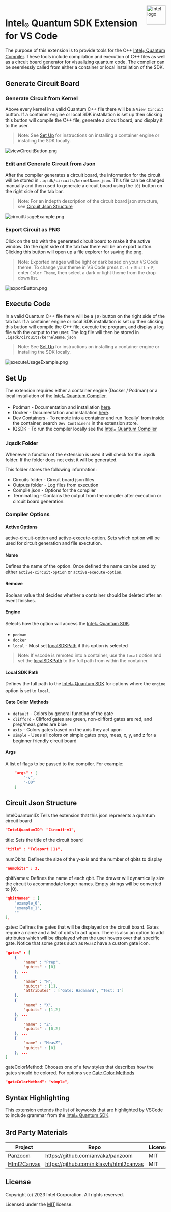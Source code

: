 <a href="https://www.intel.com/content/www/us/en/research/quantum-computing.html">
    <img src="./assets/logos/intel.png" alt="Intel logo" title="Intel" align="right" height="60" />
</a>

# Intel<sub>®</sub> Quantum SDK Extension for VS Code

The purpose of this extension is to provide tools for the C++ [Intel<sub>®</sub> Quantum Compiler](https://developer.intel.com/quantumsdk). These tools include compilation and execution of C++ files as well as a circuit board generator for visualizing quantum code. The compiler can be seemlessly called from either a container or local installation of the SDK.

## Generate Circuit Board

### Generate Circuit from Kernel
Above every kernel in a valid Quantum C++ file there will be a `View Circuit` button. If a container engine or local SDK installation is set up then clicking this button will compile the C++ file, generate a circuit board, and display it to the user. 

> Note: See [Set Up](#set-up) for instructions on installing a container engine or installing the SDK locally.

![viewCircuitButton.png](./assets/documentation/viewCircuitButton.png)

### Edit and Generate Circuit from Json
After the compiler generates a circuit board, the information for the circuit will be stored in `.iqsdk/circuits/kernelName.json`. This file can be changed manually and then used to generate a circuit board using the `|0⟩` button on the right side of the tab bar.

> Note: For an indepth description of the circuit board json structure, see [Circuit Json Structure](#circuit-json-structure)

![circuitUsageExample.png](./assets/documentation/circuitUsageExample.png)

### Export Circuit as PNG
Click on the tab with the generated circuit board to make it the active window. On the right side of the tab bar there will be an export button. Clicking this button will open up a file explorer for saving the png.

> Note: Exported images will be light or dark based on your VS Code theme. To change your theme in VS Code press `Ctrl` + `Shift` + `P`, enter `Color Theme`, then select a dark or light theme from the drop down list.

![exportButton.png](./assets/documentation/exportButton.png)

## Execute Code
In a valid Quantum C++ file there will be a `|0⟩` button on the right side of the tab bar. If a container engine or local SDK installation is set up then clicking this button will compile the C++ file, execute the program, and display a log file with the output to the user. The log file will then be stored in `.iqsdk/circuits/kernelName.json`

> Note: See [Set Up](#set-up) for instructions on installing a container engine or installing the SDK locally.

![executeUsageExample.png](./assets/documentation/executeUsageExample.png)

## Set Up
The extension requires either a container engine (Docker / Podman) or a local installation of the [Intel<sub>®</sub> Quantum Compiler](https://developer.intel.com/quantumsdk).

* Podman - Documentation and installation [here](https://podman.io/).
* Docker - Documentation and installation [here](https://www.docker.com/).
* Dev Containers - To remote into a container and run 'locally' from inside the container, search `Dev Containers` in the extension store. 
* IQSDK - To run the compiler locally see the [Intel<sub>®</sub> Quantum Compiler](https://developer.intel.com/quantumsdk)

### .iqsdk Folder
Whenever a function of the extension is used it will check for the .iqsdk folder. If the folder does not exist it will be generated.

This folder stores the following information:
* Circuits folder - Circuit board json files
* Outputs folder - Log files from execution
* Compile.json - Options for the compiler
* Terminal.log - Contains the output from the compiler after execution or circuit board generation.

### Compiler Options

#### Active Options 
active-circuit-option and active-execute-option. Sets which option will be used for circuit generation and file exectution.

#### Name
Defines the name of the option. Once defined the name can be used by either `active-circuit-option` or `active-execute-option`.

#### Remove
Boolean value that decides whether a container should be deleted after an event finishes.

#### Engine
Selects how the option will access the [Intel<sub>®</sub> Quantum SDK](https://developer.intel.com/quantumsdk).
* `podman`
* `docker`
* `local` - Must set [localSDKPath](#local-sdk-path) if this option is selected

> Note: If vscode is remoted into a container, use the `local` option and set the [localSDKPath](#local-sdk-path) to the full path from within the container.

#### Local SDK Path
Defines the full path to the [Intel<sub>®</sub> Quantum SDK](https://developer.intel.com/quantumsdk) for options where the `engine` option is set to `local`. 

#### Gate Color Methods
* `default` - Colors by general function of the gate
* `clifford` - Clifford gates are green, non-clifford gates are red, and prep/meas gates are blue
* `axis` - Colors gates based on the axis they act upon
* `simple` - Uses all colors on simple gates prep, meas, x, y, and z for a beginner friendly circuit board 

#### Args
A list of flags to be passed to the compiler. For example:
``` json
	"args" : [
        "-v",
        "-O0"
    ]
```

## Circuit Json Structure
IntelQuantumID: Tells the extension that this json represents a quantum circuit board
``` json 
"IntelQuantumID": "Circuit-v1",
```

title: Sets the title of the circuit board
``` json 
"title" : "Teleport |1⟩",
```

numQbits: Defines the size of the y-axis and the number of qbits to display
``` json 
"numQbits" : 3,
```

qbitNames: Defines the name of each qbit. The drawer will dynamically size the circuit to accommodate longer names. Empty strings will be converted to |0⟩.
``` json 
"qbitNames" : [
	"example_0",
	"example_1",
	""
],
```

gates: Defines the gates that will be displayed on the circuit board. Gates require a name and a list of qbits to act upon. There is also an option to add attributes which will be displayed when the user hovers over that specific gate. Notice that some gates such as `MeasZ` have a custom gate icon.
``` json 
"gates" : [
	{
		"name" : "Prep",
		"qubits" : [0]
	}, ...
	{
		"name" : "H",
		"qubits" : [1],
		"attributes" : ["Gate: Hadamard", "Test: 1"]
	},
	{
		"name" : "X",
		"qubits" : [1,2]
	}, ...
	{
		"name" : "Z",
		"qubits" : [0,2]
	}, ...
	{
		"name" : "MeasZ",
		"qubits" : [0]
	}, ...
]
```

gateColorMethod: Chooses one of a few styles that describes how the gates should be colored. For options see [Gate Color Methods](#gate-color-methods)
``` json
"gateColorMethod": "simple",
```

## Syntax Highlighting
This extension extends the list of keywords that are highlighted by VSCode to include grammar from the [Intel<sub>®</sub> Quantum SDK](https://developer.intel.com/quantumsdk).

## 3rd Party Materials
| Project | Repo | License |
| ------- | ---- | ------- |
| [Panzoom](assets/javascripts/panzoom.js) | https://github.com/anvaka/panzoom | MIT |
| [Html2Canvas](assets/javascripts/html2canvas.js) | https://github.com/niklasvh/html2canvas | MIT |

## License
Copyright (c) 2023 Intel Corporation. All rights reserved.

Licensed under the [MIT](LICENSE.txt) license.